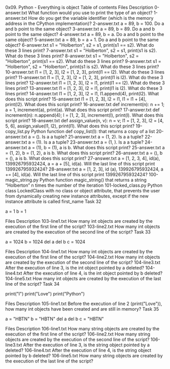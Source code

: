0x09. Python - Everything is object
Table of contents
Files 	Description
0-answer.txt 	What function would you use to print the type of an object?
1-answer.txt 	How do you get the variable identifier (which is the memory address in the CPython implementation)?
2-answer.txt 	a = 89, b = 100. Do a and b point to the same object?
3-answer.txt 	a = 89, b = 89. Do a and b point to the same object?
4-answer.txt 	a = 89, b = a. Do a and b point to the same object?
5-answer.txt 	a = 89, b = a + 1. Do a and b point to the same object?
6-answer.txt 	s1 = "Holberton", s2 = s1, print(s1 == s2). What do these 3 lines print?
7-answer.txt 	s1 = "Holberton", s2 = s1, print(s1 is s2). What do these 3 lines print?
8-answer.txt 	s1 = "Holberton", s2 = "Holberton", print(s1 == s2). What do these 3 lines print?
9-answer.txt 	s1 = "Holberton", s2 = "Holberton", print(s1 is s2). What do these 3 lines print?
10-answer.txt 	l1 = [1, 2, 3], l2 = [1, 2, 3], print(l1 == l2). What do these 3 lines print?
11-answer.txt 	l1 = [1, 2, 3], l2 = [1, 2, 3], print(l1 is l2). What do these 3 lines print?
12-answer.txt 	l1 = [1, 2, 3], l2 = l1, print(l1 == l2). What do these 3 lines print?
13-answer.txt 	l1 = [1, 2, 3], l2 = l1, print(l1 is l2). What do these 3 lines print?
14-answer.txt 	l1 = [1, 2, 3], l2 = l1, l1.append(4), print(l2). What does this script print?
15-answer.txt 	l1 = [1, 2, 3], l2 = l1, l1 = l1 + [4], print(l2). What does this script print?
16-answer.txt 	def increment(n): n += 1; a = 1, increment(a), print(a). What does this script print?
17-answer.txt 	def increment(n): n.append(4); l = [1, 2, 3], increment(l), print(l). What does this script print?
18-answer.txt 	def assign_value(n, v): n = v; l1 = [1, 2, 3], l2 = [4, 5, 6], assign_value(l1, l2), print(l1). What does this script print?
19-copy_list.py 	Python function def copy_list(l): that returns a copy of a list
20-answer.txt 	a = (). Is a a tuple?
21-answer.txt 	a = (1, 2). Is a a tuple?
22-answer.txt 	a = (1). Is a a tuple?
23-answer.txt 	a = (1, ). Is a a tuple?
24-answer.txt 	a = (1), b = (1), a is b. What does this script print?
25-answer.txt 	a = (1, 2), b = (1, 2), a is b. What does this script print?
26-answer.txt 	a = (), b = (), a is b. What does this script print?
27-answer.txt 	a = [1, 2, 3, 4], id(a), 139926795932424, a = a + [5], id(a). Will the last line of this script print 139926795932424?
28-answer.txt 	a = [1, 2, 3], id (a), 139926795932424, a += [4], id(a). Will the last line of this script print 139926795932424?
100-magic_string.py 	Python function magic_string() that returns a string “Holberton” n times the number of the iteration
101-locked_class.py 	Python class LockedClass with no class or object attribute, that prevents the user from dynamically creating new instance attributes, except if the new instance attribute is called first_name
Task 32

a = 1
b = 1

Files 	Description
103-line1.txt 	How many int objects are created by the execution of the first line of the script?
103-line2.txt 	How many int objects are created by the execution of the second line of the script?
Task 33

a = 1024
b = 1024
del a
del b
c = 1024

Files 	Description
104-line1.txt 	How many int objects are created by the execution of the first line of the script?
104-line2.txt 	How many int objects are created by the execution of the second line of the script?
104-line3.txt 	After the execution of line 3, is the int object pointed by a deleted?
104-line4.txt 	After the execution of line 4, is the int object pointed by b deleted?
104-line5.txt 	How many int objects are created by the execution of the last line of the script?
Task 34

print("I")
print("Love")
print("Python")

Files 	Description
105-line1.txt 	Before the execution of line 2 (print("Love")), how many int objects have been created and are still in memory?
Task 35

a = "HBTN"
b = "HBTN"
del a
del b
c = "HBTN"

Files 	Description
106-line1.txt 	How many string objects are created by the execution of the first line of the script?
106-line2.txt 	How many string objects are created by the execution of the second line of the script?
106-line3.txt 	After the execution of line 3, is the string object pointed by a deleted?
106-line4.txt 	After the execution of line 4, is the string object pointed by b deleted?
106-line5.txt 	How many string objects are created by the execution of the last line of the script?
